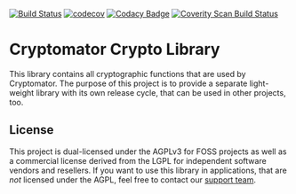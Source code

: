 [![Build Status](https://travis-ci.org/cryptomator/cryptolib.svg?branch=master)](https://travis-ci.org/cryptomator/cryptolib)
[![codecov](https://codecov.io/gh/cryptomator/cryptolib/branch/develop/graph/badge.svg)](https://codecov.io/gh/cryptomator/cryptolib)
[![Codacy Badge](https://api.codacy.com/project/badge/Grade/9d736fe3e9e14dfb8a65949abbe8f712)](https://www.codacy.com/app/cryptomator/cryptolib)
[![Coverity Scan Build Status](https://scan.coverity.com/projects/9169/badge.svg)](https://scan.coverity.com/projects/cryptomator-cryptolib)

# Cryptomator Crypto Library

This library contains all cryptographic functions that are used by Cryptomator. The purpose of this project is to provide a separate light-weight library with its own release cycle, that can be used in other projects, too.

## License

This project is dual-licensed under the AGPLv3 for FOSS projects as well as a commercial license derived from the LGPL for independent software vendors and resellers. If you want to use this library in applications, that are *not* licensed under the AGPL, feel free to contact our [support team](https://cryptomator.org/help/).
